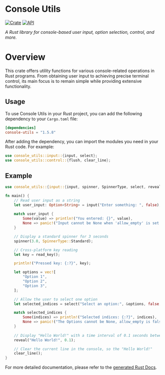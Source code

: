 # Console Utils

[![Crate](https://img.shields.io/crates/v/console-utils.svg)](https://crates.io/crates/console-utils)
[![API](https://docs.rs/console-utils/badge.svg)](https://docs.rs/console-utils)

_A Rust library for console-based user input, option selection, control, and more._

# Overview

This crate offers utility functions for various console-related operations in Rust programs. From obtaining user input to achieving precise terminal control, its main focus is to remain simple while providing extensive functionality.



## Usage

To use Console Utils in your Rust project, you can add the following dependency to your `Cargo.toml` file:

```toml
[dependencies]
console-utils = "1.5.8"
```

After adding the dependency, you can import the modules you need in your Rust code. For example:

```rust
use console_utils::input::{input, select};
use console_utils::control::{flush, clear_line};
```

## Example

```rust
use console_utils::{input::{input, spinner, SpinnerType, select, reveal}, control::clear_line};

fn main() {
    // Read user input as a string
    let user_input: Option<String> = input("Enter something: ", false);
    
    match user_input {
        Some(value) => println!("You entered: {}", value),
        None => panic!("Input cannot be None when 'allow_empty' is set to false."),
    }

    // Display a standard spinner for 3 seconds
    spinner(3.0, SpinnerType::Standard);

    // Cross-platform key reading
    let key = read_key();

    println!("Pressed key: {:?}", key);

    let options = vec![
        "Option 1",
        "Option 2",
        "Option 3",
    ];

    // Allow the user to select one option
    let selected_indices = select("Select an option:", &options, false, false);

    match selected_indices {
        Some(indices) => println!("Selected indices: {:?}", indices),
        None => panic!("The Options cannot be None, allow_empty is false."),
    }
    
    // Display "Hello World!" with a time interval of 0.1 seconds between each character
    reveal("Hello World!", 0.1);

    // Clear the current line in the console, so the "Hello World!"
    clear_line();
}
```

For more detailed documentation, please refer to the [generated Rust Docs](https://docs.rs/console-utils/latest/console_utils/).
